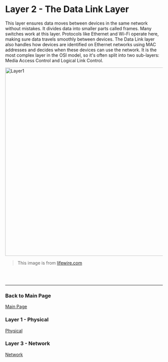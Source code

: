 # Layer 2 - The Data Link Layer

This layer ensures data moves between devices in the same network without mistakes. It divides data into smaller parts called frames. Many switches work at this layer. Protocols like Ethernet and Wi-Fi operate here, making sure data travels smoothly between devices. The Data Link layer also handles how devices are identified on Ethernet networks using MAC addresses and decides when these devices can use the network. It is the most complex layer in the OSI model, so it's often split into two sub-layers: Media Access Control and Logical Link Control.


<img src= "https://www.lifewire.com/thmb/vya81bgeuHx5D3c2fbM6zvxK838=/750x0/filters:no_upscale():max_bytes(150000):strip_icc():format(webp)/layers-of-the-osi-model-illustrated-818017-finalv1-3-ct-9d3e1bf44a554e3db31f706201fc69f6.png" alt="Layer1" width="600" />

> This image is from [lifewire.com](https://www.lifewire.com/layers-of-the-osi-model-illustrated-818017)
 <br>
 <br>
 
---
### Back to Main Page
[Main Page](README.md)
### Layer 1 - Physical
[Physical](physical.md)
### Layer 3 - Network
[Network](network.md)
